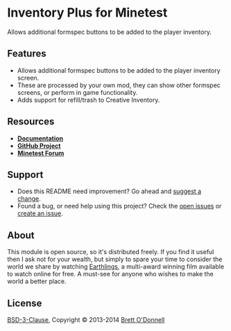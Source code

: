 # Inventory Plus for Minetest

Allows additional formspec buttons to be added to the player inventory.


## Features

- Allows additional formspec buttons to be added to the player inventory screen.
- These are processed by your own mod, they can show other formspec screens, or perform in game functionality.
- Adds support for refill/trash to Creative Inventory.


## Resources

- **[Documentation](http://cornernote.github.io/minetest-inventory_plus)**
- **[GitHub Project](https://github.com/cornernote/minetest-inventory_plus)**
- **[Minetest Forum](http://minetest.net/forum/viewtopic.php?id=3100)**


## Support

- Does this README need improvement?  Go ahead and [suggest a change](https://github.com/cornernote/minetest-inventory_plus/edit/master/README.md).
- Found a bug, or need help using this project?  Check the [open issues](https://github.com/cornernote/minetest-inventory_plus/issues) or [create an issue](https://github.com/cornernote/minetest-inventory_plus/issues/new).


## About

This module is open source, so it's distributed freely. If you find it useful then I ask not for your wealth, but simply to spare your time to consider the world we share by watching [Earthlings](http://earthlings.com/), a multi-award winning film available to watch online for free. A must-see for anyone who wishes to make the world a better place.


## License

[BSD-3-Clause](https://raw.github.com/cornernote/minetest-inventory_plus/master/LICENSE), Copyright © 2013-2014 [Brett O'Donnell](http://cornernote.github.io/)

